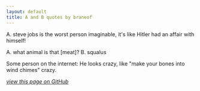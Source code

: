 ```yaml
---
layout: default
title: A and B quotes by braneof
---
```


A. steve jobs is the worst person imaginable, it's like Hitler had an affair with himself!

A. what animal is that [meat]?
B. squalus

Some person on the internet: He looks crazy, like "make your bones into wind chimes" crazy.



[*view this page on GitHub*](https://github.com/braneof/braneof.github.io/blob/master/quotes.md "GitHub")
